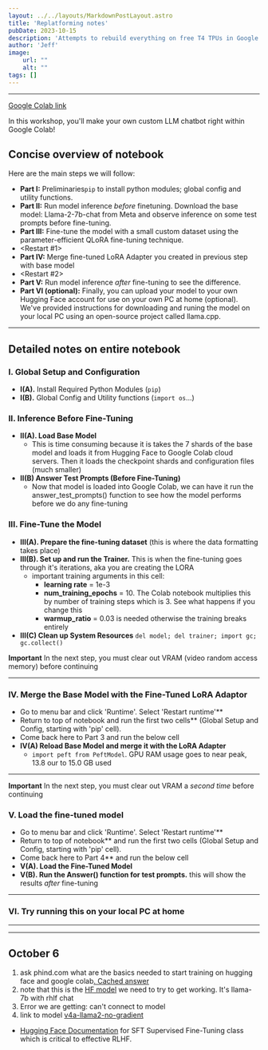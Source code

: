 ```yaml
---
layout: ../../layouts/MarkdownPostLayout.astro
title: 'Replatforming notes'
pubDate: 2023-10-15
description: 'Attempts to rebuild everything on free T4 TPUs in Google Colab with no dependencies on GradientAIs API'
author: 'Jeff'
image:
    url: ""
    alt: ""
tags: []
---
```


***
[Google Colab link](https://colab.research.google.com/drive/174Giur9xXaqA34CktqMXDXhJeaN5zY0X?usp=sharing)

In this workshop, you'll make your own custom LLM chatbot right within Google Colab!

## Concise overview of notebook
Here are the main steps we will follow:

* **Part I:** Preliminaries`pip` to install python modules; global config and utility functions.
* **Part II:** Run model inference *before* finetuning. Download the base model: Llama-2-7b-chat from Meta and observe inference on some test prompts before fine-tuning.
* **Part III:** Fine-tune the model with a small custom dataset using the parameter-efficient QLoRA fine-tuning technique.
* <Restart #1>
* **Part IV:** Merge fine-tuned LoRA Adapter you created in previous step with base model
* <Restart #2>
* **Part V:** Run model inference *after* fine-tuning to see the difference.
* **Part VI (optional):** Finally, you can upload your model to your own Hugging Face account for use on your own PC at home (optional). We've provided instructions for downloading and runing the model on your local PC using an open-source project called llama.cpp.



***
## Detailed notes on entire notebook

### I. Global Setup and Configuration

* **I(A).** Install Required Python Modules (`pip`) 
* **I(B).** Global Config and Utility functions (`import os`...)


### II. Inference Before Fine-Tuning

* **II(A). Load Base Model**
	* This is time consuming because it is takes the 7 shards of the base model and loads it from Hugging Face to Google Colab cloud servers. Then it loads the checkpoint shards and configuration files (much smaller) 
* **II(B) Answer Test Prompts (Before Fine-Tuning)**
	* Now that model is loaded into Google Colab, we can have it run the answer_test_prompts() function to see how the model performs before we do any fine-tuning
	
### III. Fine-Tune the Model

* **III(A). Prepare the fine-tuning dataset** (this is where the data formatting takes place)
* **III(B). Set up and run the Trainer.** This is when the fine-tuning goes through it's iterations, aka you are creating the LORA
	* important training arguments in this cell:
		* **learning rate** = 1e-3
		* **num_training_epochs** = 10. The Colab notebook multiplies this by number of training steps which is 3. See what happens if you change this
		* **warmup_ratio** = 0.03 is needed otherwise the training breaks entirely
* **III(C) Clean up System Resources**
	`del model; del trainer; import gc; gc.collect()`

**Important** In the next step, you must clear out VRAM (video random access memory) before continuing  
***

### IV. Merge the Base Model with the Fine-Tuned LoRA Adaptor
* Go to menu bar and click 'Runtime'. Select 'Restart runtime'**
* Return to top of notebook and run the first two cells** (Global Setup and Config, starting with 'pip' cell).
* Come back here to Part 3 and run the below cell
* **IV(A) Reload Base Model and merge it with the LoRA Adapter**
	* `import peft from PeftModel`. GPU RAM usage goes to near peak, 13.8 our to 15.0 GB used

***

**Important** In the next step, you must clear out VRAM a *second time* before continuing  
### V. Load the fine-tuned model
* Go to menu bar and click 'Runtime'. Select 'Restart runtime'**
* Return to top of notebook** and run the first two cells (Global Setup and Config, starting with 'pip' cell).
* Come back here to Part 4** and run the below cell
* **V(A). Load the Fine-Tuned Model**
* **V(B). Run the Answer() function for test prompts.** this will show the results *after* fine-tuning

***

### VI. Try running this on your local PC at home





***
***
## October 6
1. ask phind.com what are the basics needed to start training on hugging face and google colab[. Cached answer](https://www.phind.com/search?cache=g9jiiwghvel6koldvms7mvj5)
1. note that this is the [HF model](https://huggingface.co/TheBloke/Llama-2-7B-Chat-GGML) we need to try to get working. It's llama-7b with rhlf chat 
1. Error we are getting: can't connect to model
1. link to model [v4a-llama2-no-gradient](https://colab.research.google.com/drive/174Giur9xXaqA34CktqMXDXhJeaN5zY0X?usp=sharing)
* [Hugging Face Documentation](https://huggingface.co/docs/trl/sft_trainer) for SFT Supervised Fine-Tuning class which is critical to effective RLHF.


